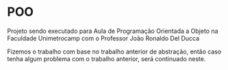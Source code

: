 # POO

Projeto sendo executado para Aula de Programação Orientada a Objeto na Faculdade Unimetrocamp com o Professor João Ronaldo Del Ducca

Fizemos o trabalho com base no trabalho anterior de abstração, então caso tenha algum problema com o trabalho anterior, será continuado neste.
